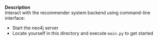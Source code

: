 **Description**  
Interact with the recommender system backend using command-line interface:  
 - Start the neo4j server  
 - Locate yourself in this directory and execute `main.py` to get started  

